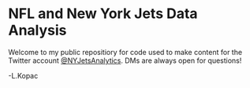 # NFL and New York Jets Data Analysis

Welcome to my public repositiory for code used to make content for the Twitter account [@NYJetsAnalytics](https://twitter.com/NYJetsAnalytics). DMs are always open for questions!




-L.Kopac
